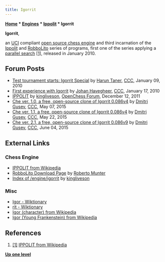 ```yaml
---
title: Igorrit
---
```

**[Home](Home "Home") \* [Engines](Engines "Engines") \* [Ippolit](Ippolit "Ippolit") \* Igorrit**


**Igorrit**,  

an [UCI](UCI "UCI") compliant [open source chess engine](Category:Open_Source "Category:Open Source") and third incarnation of the [Ippolit](Ippolit "Ippolit") and [RobboLito](RobboLito "RobboLito") series of programs, first one of the series applying a [parallel search](Parallel_Search "Parallel Search") <a id="cite-note-1" href="#cite-ref-1">[1]</a>, released in January 2010.



## Forum Posts


* [Test tournament starts: Igorrit Special](http://www.talkchess.com/forum/viewtopic.php?t=31591) by [Harun Taner](Harun_Taner "Harun Taner"), [CCC](CCC "CCC"), January 09, 2010
* [First experience with Igorrit](http://www.talkchess.com/forum/viewtopic.php?t=31796) by [Johan Havegheer](Johan_Havegheer "Johan Havegheer"), [CCC](CCC "CCC"), January 17, 2010
* [IPPOLIT](http://www.open-chess.org/viewtopic.php?f=3&t=1737) by [kingliveson](Franklin_Titus "Franklin Titus"), [OpenChess Forum](Computer_Chess_Forums "Computer Chess Forums"), December 12, 2011
* [Che ver. 1.0, a free, open-source clone of Igorrit 0.086v4](http://www.talkchess.com/forum/viewtopic.php?t=56278) by [Dmitri Gusev](Dmitri_Gusev "Dmitri Gusev"), [CCC](CCC "CCC"), May 07, 2015
* [Che ver. 1.1, a free, open-source clone of Igorrit 0.086v4](http://www.talkchess.com/forum/viewtopic.php?t=56448) by [Dmitri Gusev](Dmitri_Gusev "Dmitri Gusev"), [CCC](CCC "CCC"), May 22, 2015
* [Che ver. 2.1, a free, open-source clone of Igorrit 0.086v9](http://www.talkchess.com/forum/viewtopic.php?t=56590) by [Dmitri Gusev](Dmitri_Gusev "Dmitri Gusev"), [CCC](CCC "CCC"), June 04, 2015


## External Links


### Chess Engine


* [IPPOLIT from Wikipedia](https://en.wikipedia.org/wiki/IPPOLIT)
* [RobboLito Download Page](https://digilander.libero.it/taioscacchi/programmi/robbolito-p.html) by [Roberto Munter](Roberto_Munter "Roberto Munter")
* [Index of /engine/igorrit](https://chess.cygnitec.com/engine/igorrit/) by [kingliveson](Franklin_Titus "Franklin Titus")


### Misc


* [Igor - Wiktionary](https://en.wiktionary.org/wiki/Igor)
* [rit - Wiktionary](https://en.wiktionary.org/wiki/rit)
* [Igor (character) from Wikipedia](https://en.wikipedia.org/wiki/Igor_%28character%29)
* [Igor (Young Frankenstein) from Wikipedia](https://en.wikipedia.org/wiki/Igor_%28Young_Frankenstein%29)


## References


1. <a id="cite-ref-1" href="#cite-note-1">[1]</a> [IPPOLIT from Wikipedia](https://en.wikipedia.org/wiki/IPPOLIT)

**[Up one level](Ippolit "Ippolit")**







 
